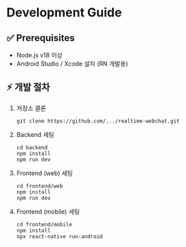 # Development Guide

## ✅ Prerequisites
- Node.js v18 이상
- Android Studio / Xcode 설치 (RN 개발용)

## ⚡️ 개발 절차
1. 저장소 클론
    ```
    git clone https://github.com/.../realtime-webchat.git
    ```
2. Backend 세팅
    ```
    cd backend
    npm install
    npm run dev
    ```
3. Frontend (web) 세팅
    ```
    cd frontend/web
    npm install
    npm run dev
    ```
4. Frontend (mobile) 세팅
    ```
    cd frontend/mobile
    npm install
    npx react-native run-android
    ```
